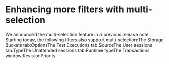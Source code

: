 ﻿# Enhancing more filters with multi-selection

We announced the multi-selection feature in a previous release note.
            Starting today, the following filters also support multi-selection:The Storage Buckets
                        tab:OptionsThe Test Executions
                        tab:SourceThe User sessions tab:TypeThe Unattended sessions
                        tab:Runtime typeThe Transactions
                        window:RevisionPriority
